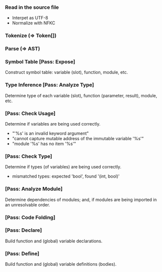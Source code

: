 ### Read in the source file
 - Interpet as UTF-8
 - Normalize with NFKC

### Tokenize (=> Token[])

### Parse (=> AST)

### Symbol Table [Pass: Expose]
Construct symbol table: variable (slot), function, module, etc.

### Type Inference [Pass: Analyze Type]
Determine type of each variable (slot),
function (parameter, result), module, etc.

### [Pass: Check Usage]
Determine if variables are being used correctly.
 - "'%s' is an invalid keyword argument"
 - "cannot capture mutable address of the immutable variable '%s'"
 - "module '%s' has no item '%s'"

### [Pass: Check Type]
Determine if types (of variables) are being used correctly.
 - mismatched types: expected 'bool', found '(int, bool)'

### [Pass: Analyze Module]
Determine dependencies of modules; and, if modules are being imported
in an unresolvable order.

### [Pass: Code Folding]

### [Pass: Declare]
Build function and (global) variable declarations.

### [Pass: Define]
Build function and (global) variable definitions (bodies).
